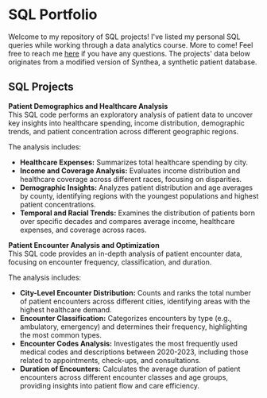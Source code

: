 # SQL Portfolio
Welcome to my repository of SQL projects! I've listed my personal SQL queries while working through a data analytics course. More to come! Feel free to reach me [here](https://www.linkedin.com/in/marypesado/) if you have any questions. The projects' data below originates from a modified version of Synthea, a synthetic patient database.


## SQL Projects
**Patient Demographics and Healthcare Analysis** <br/>
This SQL code performs an exploratory analysis of patient data to uncover key insights into healthcare spending, income distribution, demographic trends, and patient concentration across different geographic regions.  <br/>

The analysis includes:

* **Healthcare Expenses:** Summarizes total healthcare spending by city.
* **Income and Coverage Analysis:** Evaluates income distribution and healthcare coverage across different races, focusing on disparities.
* **Demographic Insights:** Analyzes patient distribution and age averages by county, identifying regions with the youngest populations and highest patient concentrations.
* **Temporal and Racial Trends:** Examines the distribution of patients born over specific decades and compares average income, healthcare expenses, and coverage across races.

**Patient Encounter Analysis and Optimization** <br/>
This SQL code provides an in-depth analysis of patient encounter data, focusing on encounter frequency, classification, and duration. 

The analysis includes:
* **City-Level Encounter Distribution:** Counts and ranks the total number of patient encounters across different cities, identifying areas with the highest healthcare demand.
* **Encounter Classification:** Categorizes encounters by type (e.g., ambulatory, emergency) and determines their frequency, highlighting the most common types.
* **Encounter Codes Analysis:** Investigates the most frequently used medical codes and descriptions between 2020-2023, including those related to appointments, check-ups, and consultations.
* **Duration of Encounters:** Calculates the average duration of patient encounters across different encounter classes and age groups, providing insights into patient flow and care efficiency.
